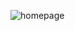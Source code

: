 

![homepage](https://user-images.githubusercontent.com/63806160/221967182-a357cc60-5900-4c79-a05f-2273a5e34271.png)


